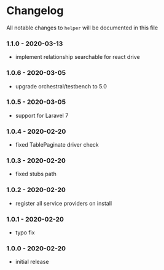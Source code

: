 # Changelog

All notable changes to `helper` will be documented in this file

### 1.1.0 - 2020-03-13
- implement relationship searchable for react drive

### 1.0.6 - 2020-03-05
- upgrade orchestral/testbench to 5.0

### 1.0.5 - 2020-03-05
- support for Laravel 7

### 1.0.4 - 2020-02-20
- fixed TablePaginate driver check

### 1.0.3 - 2020-02-20
- fixed stubs path

### 1.0.2 - 2020-02-20
- register all service providers on install

### 1.0.1 - 2020-02-20
- typo fix

### 1.0.0 - 2020-02-20
- initial release
